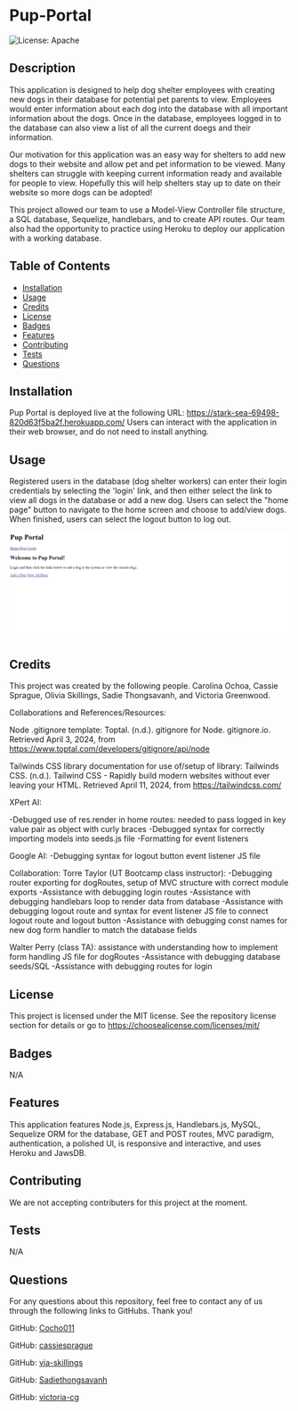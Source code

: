 # Pup-Portal
![License: Apache](https://img.shields.io/badge/license-MIT-green.svg)

## Description
This application is designed to help dog shelter employees with creating new dogs in their database for potential pet parents to view. Employees would enter information about each dog into the database with all important information about the dogs. Once in the database, employees logged in to the database can also view a list of all the current doegs and their information.

Our motivation for this application was an easy way for shelters to add new dogs to their website and allow pet and pet information to be viewed. Many shelters can struggle with keeping current information ready and available for people to view. Hopefully this will help shelters stay up to date on their website so more dogs can be adopted! 

This project allowed our team to use a Model-View Controller file structure, a SQL database, Sequelize, handlebars, and to create API routes. Our team also had the opportunity to practice using Heroku to deploy our application with a working database.

## Table of Contents

- [Installation](#installation)
- [Usage](#usage)
- [Credits](#credits)
- [License](#license)
- [Badges](#badges)
- [Features](#features)
- [Contributing](#contributing)
- [Tests](#tests)
- [Questions](#questions)

## Installation
Pup Portal is deployed live at the following URL: https://stark-sea-69498-820d63f5ba2f.herokuapp.com/
Users can interact with the application in their web browser, and do not need to install anything.

## Usage
Registered users in the database (dog shelter workers) can enter their login credentials by selecting the 'login' link, and then either select the link to view all dogs in the database or add a new dog. Users can select the "home page" button to navigate to the home screen and choose to add/view dogs. When finished, users can select the logout button to log out. 

![screenshot of Pup Portal main page with links](public/assets/images/pup-portal-home-screenshot.png)


## Credits
This project was created by the following people. Carolina Ochoa, Cassie Sprague, Olivia Skillings, Sadie Thongsavanh, and Victoria Greenwood.

Collaborations and References/Resources:

Node .gitignore template:
Toptal. (n.d.). gitignore for Node. gitignore.io. Retrieved April 3, 2024, from https://www.toptal.com/developers/gitignore/api/node

Tailwinds CSS library documentation for use of/setup of library:
Tailwinds CSS. (n.d.). Tailwind CSS - Rapidly build modern websites without ever leaving your HTML. Retrieved April 11, 2024, from https://tailwindcss.com/

XPert AI:

-Debugged use of res.render in home routes: needed to pass logged in key value pair as object with curly braces
-Debugged syntax for correctly importing models into seeds.js file
-Formatting for event listeners

Google AI:
-Debugging syntax for logout button event listener JS file

Collaboration:
Torre Taylor (UT Bootcamp class instructor): 
-Debugging router exporting for dogRoutes, setup of MVC structure with correct module exports
-Assistance with debugging login routes
-Assistance with debugging handlebars loop to render data from database
-Assistance with debugging logout route and syntax for event listener JS file to connect logout route and logout button
-Assistance with debugging const names for new dog form handler to match the database fields

Walter Perry (class TA): assistance with understanding how to implement form handling JS file for dogRoutes
-Assistance with debugging database seeds/SQL
-Assistance with debugging routes for login



## License 
This project is licensed under the MIT license. See the repository license section for details or go to https://choosealicense.com/licenses/mit/ 

## Badges
N/A

## Features
This application features Node.js, Express.js, Handlebars.js, MySQL, Sequelize ORM for the database, GET and POST routes, MVC paradigm, authentication, a polished UI, is responsive and interactive, and uses Heroku and JawsDB.

## Contributing
We are not accepting contributers for this project at the moment.

## Tests
N/A

## Questions
For any questions about this repository, feel free to contact any of us through the following links to GitHubs. Thank you!


GitHub: [Cocho011](https://github.com/Cocho011)

GitHub: [cassiesprague](https://github.com/cassiesprague)

GitHub: [via-skillings](https://github.com/via-skillings)

GitHub: [Sadiethongsavanh](https://github.com/Sadiethongsavanh)

GitHub: [victoria-cg](https://github.com/victoria-cg)
